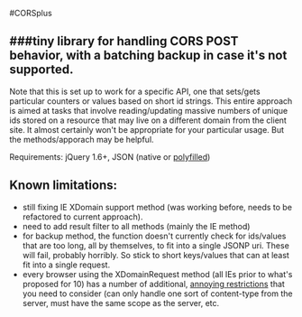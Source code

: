#CORSplus

###tiny library for handling CORS POST behavior, with a batching backup in case it's not supported.
-------------

Note that this is set up to work for a specific API, one that sets/gets particular counters or values based on short id strings. This entire approach is aimed at tasks that involve reading/updating massive numbers of unique ids stored on a resource that may live on a different domain from the client site.  It almost certainly won't be appropriate for your particular usage.  But the methods/apporach may be helpful.

Requirements: jQuery 1.6+, JSON (native or [polyfilled](https://github.com/douglascrockford/JSON-js))

Known limitations: 
-----------
*	still fixing IE XDomain support method (was working before, needs to be refactored to current approach).
*	need to add result filter to all methods (mainly the IE method)
*	for backup method, the function doesn't currently check for ids/values that are too long, all by themselves, to fit into a single JSONP uri. These will fail, probably horribly. So stick to short keys/values that can at least fit into a single request.
*	every browser using the XDomainRequest method (all IEs prior to what's proposed for 10) has a number of additional, [annoying restrictions](http://blogs.msdn.com/b/ieinternals/archive/2010/05/13/xdomainrequest-restrictions-limitations-and-workarounds.aspx) that you need to consider (can only handle one sort of content-type from the server, must have the same scope as the server, etc.